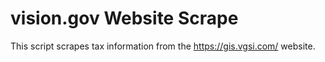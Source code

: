 # vision.gov Website Scrape
This script scrapes tax information from the https://gis.vgsi.com/ website.
